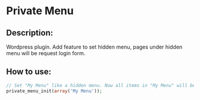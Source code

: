 # Private Menu
## Description:
Wordpress plugin. Add feature to set hidden menu, pages under hidden menu will be request login form.

## How to use:
```php
// Set "My Menu" like a hidden menu. Now all items in "My Menu" will be request default login form.
private_menu_init(array('My Menu'));
```

